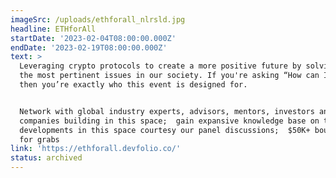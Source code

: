 ```yaml
---
imageSrc: /uploads/ethforall_nlrsld.jpg
headline: ETHforAll
startDate: '2023-02-04T08:00:00.000Z'
endDate: '2023-02-19T08:00:00.000Z'
text: >
  Leveraging crypto protocols to create a more positive future by solving for
  the most pertinent issues in our society. If you're asking “How can I help?”,
  then you’re exactly who this event is designed for.


  Network with global industry experts, advisors, mentors, investors and
  companies building in this space;  gain expansive knowledge base on the latest
  developments in this space courtesy our panel discussions;  $50K+ bounties up
  for grabs
link: 'https://ethforall.devfolio.co/'
status: archived
---
```


